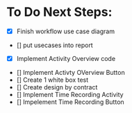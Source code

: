 # To Do Next Steps: 

- [x] Finish workflow use case diagram 
- [] put usecases into report 
- [x] Implement Activity Overview code
- [] Implement Activty OVerview Button
- [] Create 1 white box test
- [] Create design by contract
- [] Implement Time Recording Activity 
- [] Impelement Time Recording Button
